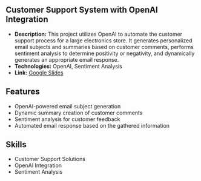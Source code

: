 ## Customer Support System with OpenAI Integration

- **Description:** This project utilizes OpenAI to automate the customer support process for a large electronics store. It generates personalized email subjects and summaries based on customer comments, performs sentiment analysis to determine positivity or negativity, and dynamically generates an appropriate email response.
- **Technologies:** OpenAI, Sentiment Analysis
- **Link:** [Google Slides](https://github.com/yourusername/customer-support-system)

## Features

- OpenAI-powered email subject generation
- Dynamic summary creation of customer comments
- Sentiment analysis for customer feedback
- Automated email response based on the gathered information

## Skills

- Customer Support Solutions
- OpenAI Integration
- Sentiment Analysis

